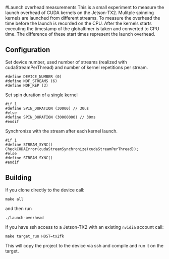 #Launch overhead measurements
This is a small experiment to measure the launch overhead of CUDA kernels on
the Jetson-TX2. Mulitple spinning kernels are launched from different streams.
To measure the overhead the time before the launch is recorded on the CPU.
After the kernels starts executing the timestamp of the globaltimer is taken
and converted to CPU time. The difference of these start times represent the
launch overhead.

## Configuration

Set device number, used number of streams (realized with cudaStreamPerThread) and number of kernel repetitions per stream.

```
#define DEVICE_NUMBER (0)
#define NOF_STREAMS (6)
#define NOF_REP (3)
```

Set spin duration of a single kernel
```
#if 1
#define SPIN_DURATION (30000) // 30us
#else
#define SPIN_DURATION (30000000) // 30ms
#endif
```

Synchronize with the stream after each kernel launch.
```
#if 1
#define STREAM_SYNC() CheckCUDAError(cudaStreamSynchronize(cudaStreamPerThread));
#else
#define STREAM_SYNC()
#endif
```

## Building
If you clone directly to the device call:
```
make all
```
and then run 
```
./launch-overhead
```

If you have ssh access to a Jetson-TX2 with an existing `nvidia` account call:
```
make target_run HOST=tx2fk
```

This will copy the project to the device via ssh and compile and run it on the target.

